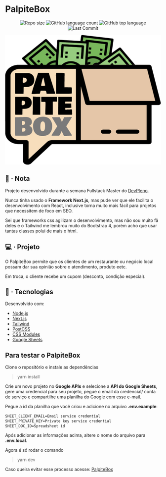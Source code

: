 # PalpiteBox

<p align="center">
  <img alt="Repo size" src="https://img.shields.io/github/repo-size/dan-liberato/palpitebox.svg" />
  <img alt="GitHub language count" src="https://img.shields.io/github/languages/count/dan-liberato/palpitebox.svg">
  <img alt="GitHub top language" src="https://img.shields.io/github/languages/top/dan-liberato/palpitebox.svg">
  <img src="https://img.shields.io/github/last-commit/dan-liberato/palpitebox" alt="Last Commit"/>
</p>

![Screenshot](PalpiteBox.png)

## :bookmark_tabs: &middot; Nota

Projeto desenvolvido durante a semana Fullstack Master do
[DevPleno](https://devpleno.com/).

Nunca tinha usado o **Framework Next.js**, mas pude ver que ele facilita o desenvolvimento
com React, inclusive torna muito mais fácil para projetos que necessitem de foco em SEO.

Sei que frameworks css agilizam o desenvolvimento, mas não sou muito fã deles e o Tailwind
me lembrou muito do Bootstrap 4, porém acho que usar tantas classes polui de mais o html.

## :computer: &middot; Projeto

O PalpiteBox permite que os clientes de um restaurante ou negócio local possam
dar sua opinião sobre o atendimento, produto eetc.

Em troca, o cliente recebe um cupom (desconto, condição especial).

## :rocket: &middot; Tecnologias

Desenvolvido com:

- [Node.js](https://nodejs.org/en/)
- [Next.js](https://nextjs.org/)
- [Tailwind](http://tailwindcss.com/)
- [PostCSS](https://postcss.org/)
- [CSS Modules](https://github.com/css-modules/css-modules)
- [Google Sheets](https://www.google.com/sheets/about/)

## Para testar o PalpiteBox

Clone o repositório e instale as dependências
>yarn install

Crie um novo projeto no **Google APIs** e selecione
a **API do Google Sheets**, gere uma credencial
para seu projeto, pegue o email da credencial/
conta de serviço e compartilhe uma planilha do
Google com esse e-mail.

Pegue a id da planilha que você criou e
adicione no arquivo **.env.example**:

```
SHEET_CLIENT_EMAIL=Email service credential
SHEET_PRIVATE_KEY=Private key service credential
SHEET_DOC_ID=Spreadsheet id
```

Após adicionar as informações acima, altere o
nome do arquivo para **.env.local**.

Agora é só rodar o comando
> yarn dev

Caso queira evitar esse processo acesse:
[PalpiteBox](https://palpitebox-delta.vercel.app/)
